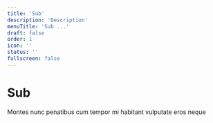 ```yaml
---
title: 'Sub'
description: 'Description'
menuTitle: 'Sub ...'
draft: false
order: 1
icon: ''
status: ''
fullscreen: false
---
```


# Sub

Montes nunc penatibus cum tempor mi habitant vulputate eros neque
